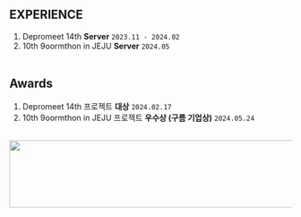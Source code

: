 ## EXPERIENCE
1. Depromeet 14th **Server** `2023.11 - 2024.02`
2. 10th 9oormthon in JEJU **Server** `2024.05`
<br><br>

## Awards
1. Depromeet 14th 프로젝트 **대상** `2024.02.17`
2. 10th 9oormthon in JEJU 프로젝트 **우수상 (구름 기업상)** `2024.05.24`
<br>
<a href="https://github.com/devxb/gitanimals">
  <img src="https://render.gitanimals.org/lines/Ji-soo708?pet-id=1" width="1000" height="120"/>
</a>
